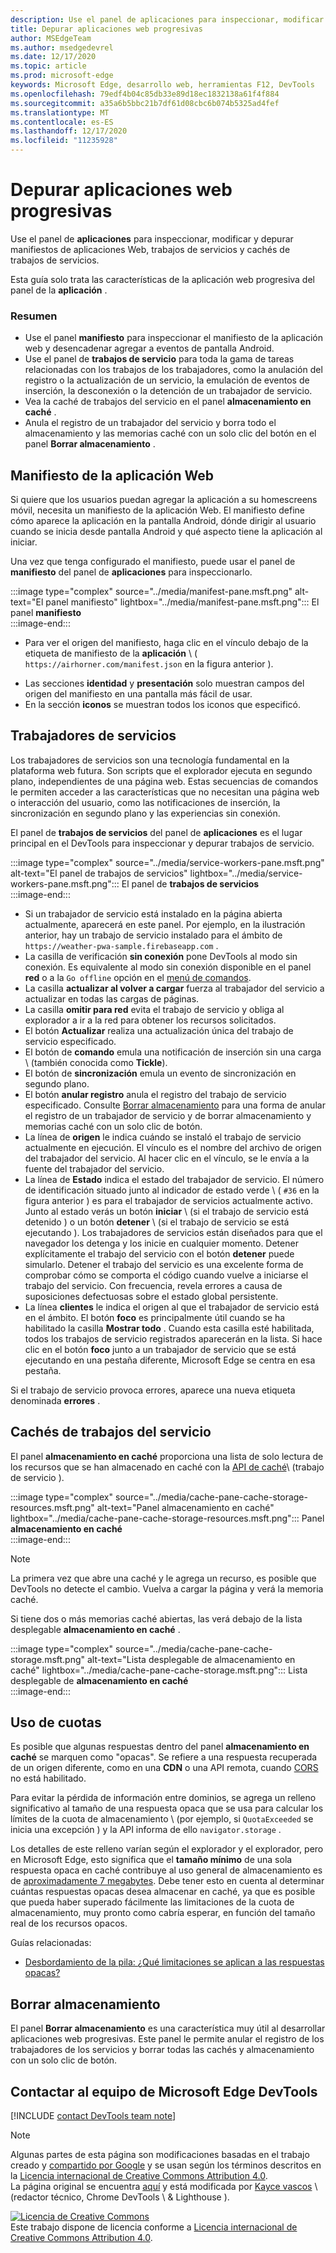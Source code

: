```yaml
---
description: Use el panel de aplicaciones para inspeccionar, modificar y depurar manifiestos de aplicaciones Web, trabajos de servicios y cachés de trabajos de servicios.
title: Depurar aplicaciones web progresivas
author: MSEdgeTeam
ms.author: msedgedevrel
ms.date: 12/17/2020
ms.topic: article
ms.prod: microsoft-edge
keywords: Microsoft Edge, desarrollo web, herramientas F12, DevTools
ms.openlocfilehash: 79edf4b04c85db33e89d18ec1832138a61f4f884
ms.sourcegitcommit: a35a6b5bbc21b7df61d08cbc6b074b5325ad4fef
ms.translationtype: MT
ms.contentlocale: es-ES
ms.lasthandoff: 12/17/2020
ms.locfileid: "11235928"
---
```

<!-- Copyright Kayce Basques 

   Licensed under the Apache License, Version 2.0 (the "License");
   you may not use this file except in compliance with the License.
   You may obtain a copy of the License at

       https://www.apache.org/licenses/LICENSE-2.0

   Unless required by applicable law or agreed to in writing, software
   distributed under the License is distributed on an "AS IS" BASIS,
   WITHOUT WARRANTIES OR CONDITIONS OF ANY KIND, either express or implied.
   See the License for the specific language governing permissions and
   limitations under the License.  -->  

# Depurar aplicaciones web progresivas  

Use el panel de **aplicaciones** para inspeccionar, modificar y depurar manifiestos de aplicaciones Web, trabajos de servicios y cachés de trabajos de servicios.  

<!--Related Guides:  

*   [Progressive Web Apps](/web/progressive-web-apps)  -->

<!--TODO:  Link web "Progressive Web Apps" section when available. -->

Esta guía solo trata las características de la aplicación web progresiva del panel de la **aplicación** .  <!--If you're looking for help on the other panes, check out the last section of this guide, [Other Application panel guides](#other-application-panel-guides).  -->

<!--TODO:  Link to sections when available. -->

### Resumen  

*   Use el panel **manifiesto** para inspeccionar el manifiesto de la aplicación web y desencadenar agregar a eventos de pantalla Android.  
*   Use el panel de **trabajos de servicio** para toda la gama de tareas relacionadas con los trabajos de los trabajadores, como la anulación del registro o la actualización de un servicio, la emulación de eventos de inserción, la desconexión o la detención de un trabajador de servicio.  
*   Vea la caché de trabajos del servicio en el panel **almacenamiento en caché** .  
*   Anula el registro de un trabajador del servicio y borra todo el almacenamiento y las memorias caché con un solo clic del botón en el panel **Borrar almacenamiento** .  
    
## Manifiesto de la aplicación Web  

Si quiere que los usuarios puedan agregar la aplicación a su homescreens móvil, necesita un manifiesto de la aplicación Web.  El manifiesto define cómo aparece la aplicación en la pantalla Android, dónde dirigir al usuario cuando se inicia desde pantalla Android y qué aspecto tiene la aplicación al iniciar.  

<!--Related Guides:  

*   [Improve user experiences with a Web App Manifest](/web/fundamentals/web-app-manifest)  
*   [Using App Install Banners](/web/fundamentals/app-install-banners)  -->

<!--TODO:  Link to sections when available. -->

Una vez que tenga configurado el manifiesto, puede usar el panel de **manifiesto** del panel de **aplicaciones** para inspeccionarlo.  

:::image type="complex" source="../media/manifest-pane.msft.png" alt-text="El panel manifiesto" lightbox="../media/manifest-pane.msft.png":::
   El panel **manifiesto**  
:::image-end:::  

*   Para ver el origen del manifiesto, haga clic en el vínculo debajo de la etiqueta de manifiesto de la **aplicación** \ ( `https://airhorner.com/manifest.json` en la figura anterior \).  
<!-- *   Press the **Add to homescreen** button to simulate an Add to Homescreen event.  Check out the next section for more information.  -->  
*   Las secciones **identidad** y **presentación** solo muestran campos del origen del manifiesto en una pantalla más fácil de usar.  
*   En la sección **iconos** se muestran todos los iconos que especificó.  
    
<!--### Simulate Add to Homescreen events  -->

<!--A web app can only be added to a homescreen when the site is visited at least twice, with at least five minutes between visits.  While developing or debugging your Add to Homescreen workflow, this criteria can be inconvenient.  
The **Add to homescreen** button on the **App Manifest** pane lets you simulate Add to Homescreen events whenever you want.  -->

<!--You can test out this feature with the [Microsoft I/O 2016 progressive web app](https://events.alpahabet.com/io2016/), which has proper support for Add to Homescreen.  Clicking on **Add to Homescreen** while the app is open prompts Microsoft Edge to display the "add this site to your shelf" banner, which is the desktop equivalent of the "add to homescreen" banner for mobile devices.  -->

<!--  
:::image type="complex" source="../media/io.msft.png" alt-text="Add to desktop shelf" lightbox="../media/io.msft.png":::
   Add to desktop shelf  
:::image-end:::
-->  

<!--
> [!Tip]
> Keep the **Console** drawer open while simulating Add to Homescreen events.  The Console tells you if your manifest has any issues and logs other information about the Add to Homescreen lifecycle.  -->

<!--The **Add to Homescreen** feature cannot yet simulate the workflow for mobile devices.  Notice how the "add to shelf" prompt was triggered in the screenshot above, even though DevTools is in Device Mode.  However, if you can successfully add your app to your desktop shelf, then it'll work for mobile, too.  -->

<!-- TODO: Rework content after sample app is created. -->

<!--If you want to test out the genuine mobile experience, you can connect a real mobile device to DevTools via **remote debugging**, and then click the **Add to Homescreen** button \(on DevTools\) to trigger the "add to homescreen" prompt on the connected mobile device.  -->

<!--TODO:  Link Debug "remote debugging" sections when available. -->

## Trabajadores de servicios  

Los trabajadores de servicios son una tecnología fundamental en la plataforma web futura.  Son scripts que el explorador ejecuta en segundo plano, independientes de una página web.  Estas secuencias de comandos le permiten acceder a las características que no necesitan una página web o interacción del usuario, como las notificaciones de inserción, la sincronización en segundo plano y las experiencias sin conexión.  

<!--Related Guides:  

*   [Intro to Service Workers](/web/fundamentals/primers/service-worker)  
*   [Push Notifications: Timely, Relevant, and Precise](/web/fundamentals/push-notifications)  -->  
    
<!--TODO:  Link to sections when available. -->  

El panel de **trabajos de servicios** del panel de **aplicaciones** es el lugar principal en el DevTools para inspeccionar y depurar trabajos de servicio.  

:::image type="complex" source="../media/service-workers-pane.msft.png" alt-text="El panel de trabajos de servicios" lightbox="../media/service-workers-pane.msft.png":::
   El panel de **trabajos de servicios**  
:::image-end:::  

*   Si un trabajador de servicio está instalado en la página abierta actualmente, aparecerá en este panel.  Por ejemplo, en la ilustración anterior, hay un trabajo de servicio instalado para el ámbito de `https://weather-pwa-sample.firebaseapp.com` .  
*   La casilla de verificación **sin conexión** pone DevTools al modo sin conexión.  Es equivalente al modo sin conexión disponible en el panel **red** o a la `Go offline` opción en el [menú de comandos][DevtoolsCommandMenuIndex].  
*   La casilla **actualizar al volver a cargar** fuerza al trabajador del servicio a actualizar en todas las cargas de páginas.  
*   La casilla **omitir para red** evita el trabajo de servicio y obliga al explorador a ir a la red para obtener los recursos solicitados.  
*   El botón **Actualizar** realiza una actualización única del trabajo de servicio especificado.  
*   El botón de **comando** emula una notificación de inserción sin una carga \ (también conocida como **Tickle**\).  
*   El botón de **sincronización** emula un evento de sincronización en segundo plano.  
*   El botón **anular registro** anula el registro del trabajo de servicio especificado.  Consulte [Borrar almacenamiento](#clear-storage) para una forma de anular el registro de un trabajador de servicio y de borrar almacenamiento y memorias caché con un solo clic de botón.  
*   La línea de **origen** le indica cuándo se instaló el trabajo de servicio actualmente en ejecución.  El vínculo es el nombre del archivo de origen del trabajador del servicio.  Al hacer clic en el vínculo, se le envía a la fuente del trabajador del servicio.  
*   La línea de **Estado** indica el estado del trabajador de servicio.  El número de identificación situado junto al indicador de estado verde \ ( `#36` en la figura anterior \) es para el trabajador de servicios actualmente activo.  Junto al estado verás un botón **iniciar** \ (si el trabajo de servicio está detenido \) o un botón **detener** \ (si el trabajo de servicio se está ejecutando \).  Los trabajadores de servicios están diseñados para que el navegador los detenga y los inicie en cualquier momento.  Detener explícitamente el trabajo del servicio con el botón **detener** puede simularlo.  Detener el trabajo del servicio es una excelente forma de comprobar cómo se comporta el código cuando vuelve a iniciarse el trabajo del servicio.  Con frecuencia, revela errores a causa de suposiciones defectuosas sobre el estado global persistente.  
*   La línea **clientes** le indica el origen al que el trabajador de servicio está en el ámbito.  El botón **foco** es principalmente útil cuando se ha habilitado la casilla **Mostrar todo** .  Cuando esta casilla esté habilitada, todos los trabajos de servicio registrados aparecerán en la lista.  Si hace clic en el botón **foco** junto a un trabajador de servicio que se está ejecutando en una pestaña diferente, Microsoft Edge se centra en esa pestaña.  
    
Si el trabajo de servicio provoca errores, aparece una nueva etiqueta denominada **errores** .  

<!--  
:::image type="complex" source="../media/sw-error.msft.png" alt-text="Service worker with errors" lightbox="../media/sw-error.msft.png":::
   Service worker with errors  
:::image-end:::
-->  

<!--TODO:  Capture Service Worker Errors sample when available. -->
<!--TODO:  Link Web "How tickle works" sections when available. -->

## Cachés de trabajos del servicio  

El panel **almacenamiento en caché** proporciona una lista de solo lectura de los recursos que se han almacenado en caché con la [API de caché][MDNWebCacheAPI]\ (trabajo de servicio \).  

:::image type="complex" source="../media/cache-pane-cache-storage-resources.msft.png" alt-text="Panel almacenamiento en caché" lightbox="../media/cache-pane-cache-storage-resources.msft.png":::
   Panel **almacenamiento en caché**  
:::image-end:::  

> [!NOTE]
> La primera vez que abre una caché y le agrega un recurso, es posible que DevTools no detecte el cambio.  Vuelva a cargar la página y verá la memoria caché.  

Si tiene dos o más memorias caché abiertas, las verá debajo de la lista desplegable **almacenamiento en caché** .  

:::image type="complex" source="../media/cache-pane-cache-storage.msft.png" alt-text="Lista desplegable de almacenamiento en caché" lightbox="../media/cache-pane-cache-storage.msft.png":::
   Lista desplegable de **almacenamiento en caché**  
:::image-end:::  

## Uso de cuotas  

Es posible que algunas respuestas dentro del panel **almacenamiento en caché** se marquen como "opacas".  Se refiere a una respuesta recuperada de un origen diferente, como en una **CDN** o una API remota, cuando [CORS][FetchHttpCorsProtocol] no está habilitado.  

<!--TODO:  Link Web "CDN" section when available. -->  
<!--TODO:  Link Web "opaque" section when available. -->

Para evitar la pérdida de información entre dominios, se agrega un relleno significativo al tamaño de una respuesta opaca que se usa para calcular los límites de la cuota de almacenamiento \ (por ejemplo, si `QuotaExceeded` se inicia una excepción \) y la API informa de ello `navigator.storage` .  

<!--TODO:  Link Estimating "`navigator.storage` API" sections when available. -->

Los detalles de este relleno varían según el explorador y el explorador, pero en Microsoft Edge, esto significa que el **tamaño mínimo** de una sola respuesta opaca en caché contribuye al uso general de almacenamiento es de [aproximadamente 7 megabytes][ChromiumIssues796060#c17].  Debe tener esto en cuenta al determinar cuántas respuestas opacas desea almacenar en caché, ya que es posible que pueda haber superado fácilmente las limitaciones de la cuota de almacenamiento, muy pronto como cabría esperar, en función del tamaño real de los recursos opacos.  

Guías relacionadas:  

*   [Desbordamiento de la pila: ¿Qué limitaciones se aplican a las respuestas opacas?][StackOverflowLimitationsForOpaqueResponses]  
<!--*   [Alphabet work container: Understanding Storage Quota](/web/tools/Alphabet-work-container/guides/storage-quota#beware_of_opaque_responses)  -->
    
<!--TODO:  Link Work container storage quota for opaque responses section when available. -->

## Borrar almacenamiento  

El panel **Borrar almacenamiento** es una característica muy útil al desarrollar aplicaciones web progresivas.  Este panel le permite anular el registro de los trabajadores de los servicios y borrar todas las cachés y almacenamiento con un solo clic de botón.  <!--Check out the section below to learn more.  -->

<!--Related Guides:  

*   [Clear Storage](/iterate/manage-data/local-storage#clear-storage)  -->
    
<!--TODO:  Link to sections when available. -->

<!--## Other Application panel guides   

Check out the guides below for more help on the other panes of the **Application** panel.  

Related Guides:  

*   [Inspect page resources](/iterate/manage-data/page-resources)  
*   [Inspect and manage local storage and caches](/iterate/manage-data/local-storage)  -->
    
## Contactar al equipo de Microsoft Edge DevTools  

[!INCLUDE [contact DevTools team note](../includes/contact-devtools-team-note.md)]  

<!-- links -->  

[DevtoolsCommandMenuIndex]: ../command-menu/index.md "Ejecutar comandos con el menú de comandos de Microsoft Edge DevTools | Microsoft docs"  

[ChromiumIssues796060#c17]: https://bugs.chromium.org/p/chromium/issues/detail?id=796060#c17 "Cromo problema 796060: el valor de almacenamiento en caché aumenta en cada actualización cuando el código de análisis está en HTML"  

[FetchHttpCorsProtocol]: https://fetch.spec.whatwg.org/#http-cors-protocol  

[MDNWebCacheAPI]: https://developer.mozilla.org/docs/Web/API/Cache "Caché-API Web | MDN"  

[StackOverflowLimitationsForOpaqueResponses]: https://stackoverflow.com/q/39109789/385997 "Desbordamiento de la pila: ¿Qué limitaciones se aplican a las respuestas opacas?"  

<!--[WebEstimatingAvailableStorageSpace]: whats-new/2017/08/estimating-available-storage-space  -->
<!--[RemoteDebugging]: /debug/remote-debugging/remote-debugging  -->

<!--[WebHowPushWorks]: /web/fundamentals/push-notifications/how-push-works  -->  
<!--[WebGlossaryCDN]: /web/fundamentals/glossary#CDN  -->
<!--[WebGlossaryOpaque]: /web/fundamentals/glossary#opaque-response  -->

> [!NOTE]
> Algunas partes de esta página son modificaciones basadas en el trabajo creado y [compartido por Google][GoogleSitePolicies] y se usan según los términos descritos en la [Licencia internacional de Creative Commons Attribution 4.0][CCA4IL].  
> La página original se encuentra [aquí](https://developers.google.com/web/tools/chrome-devtools/progressive-web-apps) y está modificada por [Kayce vascos][KayceBasques] \ (redactor técnico, Chrome DevTools \ & Lighthouse \).  

[![Licencia de Creative Commons][CCby4Image]][CCA4IL]  
Este trabajo dispone de licencia conforme a [Licencia internacional de Creative Commons Attribution 4.0][CCA4IL].  

[CCA4IL]: https://creativecommons.org/licenses/by/4.0  
[CCby4Image]: https://i.creativecommons.org/l/by/4.0/88x31.png  
[GoogleSitePolicies]: https://developers.google.com/terms/site-policies  
[KayceBasques]: https://developers.google.com/web/resources/contributors/kaycebasques  
